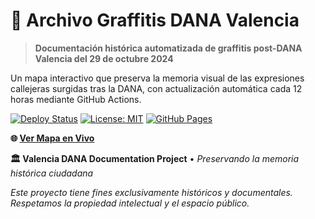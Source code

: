 # 🎨 Archivo Graffitis DANA Valencia

> **Documentación histórica automatizada de graffitis post-DANA Valencia del 29 de octubre 2024**

Un mapa interactivo que preserva la memoria visual de las expresiones callejeras surgidas tras la DANA, con actualización automática cada 12 horas mediante GitHub Actions.

[![Deploy Status](https://github.com/valencia-dana-docs/valencia-dana-docs/workflows/Update%20Images%20from%20Google%20Drive/badge.svg)](https://github.com/your-username/valencia-dana-docs/actions)
[![License: MIT](https://img.shields.io/badge/License-MIT-yellow.svg)](https://opensource.org/licenses/MIT)
[![GitHub Pages](https://img.shields.io/badge/Deployed%20on-GitHub%20Pages-blue.svg)](https://your-username.github.io/valencia-dana-docs)

**🌐 [Ver Mapa en Vivo](https://valencia-dana-docs.github.io/valencia-dana-docs)**

**🏛️ Valencia DANA Documentation Project** • *Preservando la memoria histórica ciudadana*

*Este proyecto tiene fines exclusivamente históricos y documentales. Respetamos la propiedad intelectual y el espacio público.*
